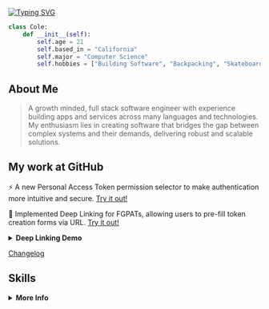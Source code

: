 [![Typing SVG](https://readme-typing-svg.herokuapp.com?font=Fira+Code&weight=450&pause=1000&width=620&lines=Prev+SWE+intern+%40+GitHub+%F0%9F%9A%80;Developed+infrastructure+powering+millions+%F0%9F%8C%8D;Building+secure+and+scalable+software%F0%9F%92%A1;Ask+me+about+Neovim%2C+Linux%2C+or+keyboards+%E2%8C%A8%EF%B8%8F)](https://git.io/typing-svg)

```python
class Cole:
    def __init__(self):
        self.age = 21
        self.based_in = "California"
        self.major = "Computer Science"
        self.hobbies = ["Building Software", "Backpacking", "Skateboarding"]
```
<!-- Visitor counter -->
<!-- ![](https://komarev.com/ghpvc/?username=cole-hartman&label=Visitors&base=253&abbreviated=true&style=flat&color=blue) -->

## About Me

> A growth minded, full stack software engineer with experience building apps and services across many languages and technologies. My enthusiasm lies in creating software that bridges the gap between complex systems and their demands, delivering robust and scalable solutions.

## My work at GitHub
⚡ A new Personal Access Token permission selector to make authentication more intuitive and secure. [Try it out!](https://github.com/settings/personal-access-tokens/new)

🔗 Implemented Deep Linking for FGPATs, allowing users to pre-fill token creation forms via URL. [Try it out!](https://github.com/settings/personal-access-tokens/new?name=My+Token&description=CI+Integration+Token&expires_in=20&issues=read&contents=read&blocking=write)

<details>
<summary><b>Deep Linking Demo</b></summary>
    
https://github.com/user-attachments/assets/ff53bb67-554a-456d-9a98-07617f24ac6b

</details>

[Changelog](https://github.blog/changelog/2025-08-26-template-urls-for-fine-grained-pats-and-updated-permissions-ui/)

## Skills
<details>
<summary><b>More Info</b></summary>
<br>

### Languages

<a href="https://skillicons.dev">
  <img src="https://skillicons.dev/icons?i=python,js,ts,html,css,cpp,c" alt="Skill Icons" />
</a>

### Frameworks

<a href="https://skillicons.dev">
  <img src="https://skillicons.dev/icons?i=react,tailwind,bootstrap,nodejs" alt="Skill Icons" />
</a>

### Tools

<a href="https://skillicons.dev">
  <img src="https://skillicons.dev/icons?i=vscode,vim,git,github,figma" alt="Skill Icons" />
</a>

</details>
</div>
